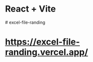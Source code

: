 # React + Vite
#   e x c e l - f i l e - r a n d i n g 
# https://excel-file-randing.vercel.app/
 
 
